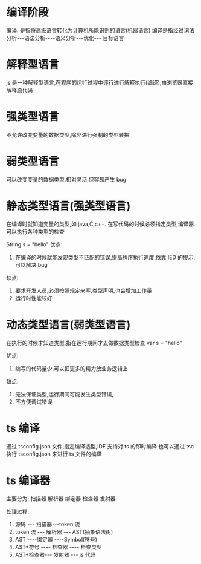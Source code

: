 # 编译阶段

编译: 是指将高级语言转化为计算机所能识别的语言(机器语言)
编译是指经过词法分析---语法分析----语义分析---优化--- 目标语言

# 解释型语言

js 是一种解释型语言,在程序的运行过程中逐行进行解释执行(编译),由浏览器直接解释原代码

# 强类型语言

不允许改变变量的数据类型,除非进行强制的类型转换

# 弱类型语言

可以改变变量的数据类型.相对灵活,但容易产生 bug

# 静态类型语言(强类型语言)

在编译时就知道变量的类型,如 java,C,c++.
在写代码的时候必须指定类型,编译器可以执行各种类型的检查

String s = "hello"
优点:

1. 在编译的时候就能发现类型不匹配的错误,提高程序执行速度,依靠 IED 的提示,可以解决 bug

缺点:

1. 要求开发人员,必须按照规定来写,类型声明,也会增加工作量
2. 运行时性能较好

# 动态类型语言(弱类型语言)

在执行的时候才知道类型,指在运行期间才去做数据类型检查
var s = "hello"

优点:

1. 编写的代码量少,可以把更多的精力放业务逻辑上

缺点:

1. 无法保证类型,运行期间可能发生类型错误,
2. 不方便调试错误

# ts 编译

通过 tsconfig.json 文件,指定编译选型,IDE 支持对 ts 的即时编译
也可以通过 tsc 执行 tsconfig.json 来进行 ts 文件的编译

# ts 编译器

主要分为:
扫描器
解析器
绑定器
检查器
发射器

处理过程:

1. 源码 --- 扫描器---token 流
2. token 流 --- 解析器 --- AST(抽象语法树)
3. AST ----绑定器 ----Symbol(符号)
4. AST+符号 ---- 检查器 ---- 检查类型
5. AST+检查器--- 发射器 --- js 代码
